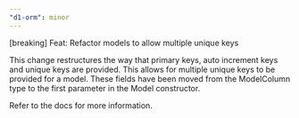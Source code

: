 ```yaml
---
"d1-orm": minor
---
```


[breaking] Feat: Refactor models to allow multiple unique keys

This change restructures the way that primary keys, auto increment keys and unique keys are provided. This allows for multiple unique keys to be provided for a model. These fields have been moved from the ModelColumn type to the first parameter in the Model constructor.

Refer to the docs for more information.

